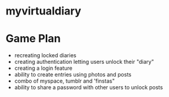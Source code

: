 # myvirtualdiary

<h1>Game Plan</h1>

<ul>
<li>recreating locked diaries</li>
<li>creating authentication letting users unlock their "diary"</li>
<li>creating a login feature</li>
<li>ability to create entries using photos and posts</li>
<li>combo of myspace, tumblr and 'finstas"</li>
<li>ability to share a password with other users to unlock posts</li>
</ul>